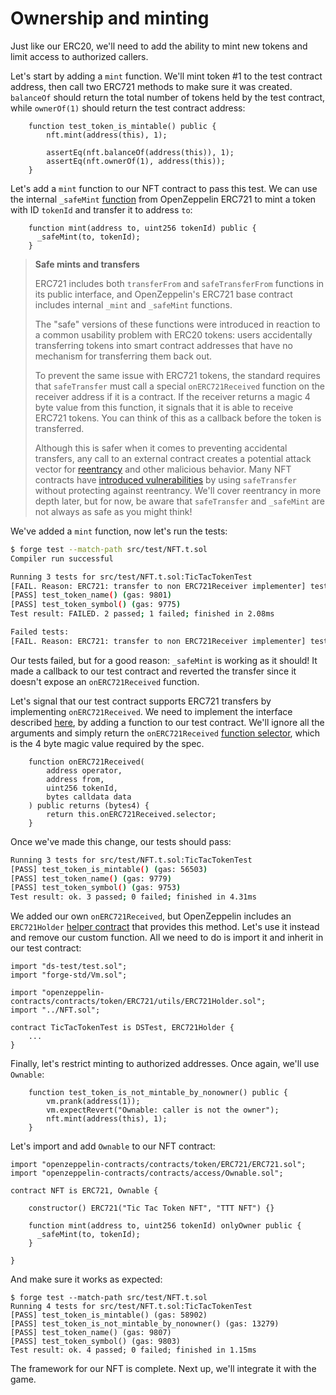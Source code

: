 # Ownership and minting

Just like our ERC20, we'll need to add the ability to mint new tokens and limit access to authorized callers.

Let's start by adding a `mint` function. We'll mint token #1 to the test contract address, then call two ERC721 methods to make sure it was created. `balanceOf` should return the total number of tokens held by the test contract, while `ownerOf(1)` should return the test contract address:

```solidity
    function test_token_is_mintable() public {
        nft.mint(address(this), 1);

        assertEq(nft.balanceOf(address(this)), 1);
        assertEq(nft.ownerOf(1), address(this));
    }
```

Let's add a `mint` function to our NFT contract to pass this test. We can use the internal `_safeMint` [function](https://docs.openzeppelin.com/contracts/4.x/api/token/erc721#ERC721-_safeMint-address-uint256) from OpenZeppelin ERC721 to mint a token with ID `tokenId` and transfer it to address `to`:

```solidity
    function mint(address to, uint256 tokenId) public {
      _safeMint(to, tokenId);
    }
```

> **Safe mints and transfers**
>
> ERC721 includes both `transferFrom` and `safeTransferFrom` functions in its public interface, and OpenZeppelin's ERC721 base contract includes internal `_mint` and `_safeMint` functions.
>
> The "safe" versions of these functions were introduced in reaction to a common usability problem with ERC20 tokens: users accidentally transferring tokens into smart contract addresses that have no mechanism for transferring them back out.
>
> To prevent the same issue with ERC721 tokens, the standard requires that `safeTransfer` must call a special `onERC721Received` function on the receiver address if it is a contract. If the receiver returns a magic 4 byte value from this function, it signals that it is able to receive ERC721 tokens. You can think of this as a callback before the token is transferred.
>
> Although this is safer when it comes to preventing accidental transfers, any call to an external contract creates a potential attack vector for [reentrancy](https://consensys.github.io/smart-contract-best-practices/attacks/reentrancy/) and other malicious behavior. Many NFT contracts have [introduced vulnerabilities](https://samczsun.com/the-dangers-of-surprising-code/) by using `safeTransfer` without protecting against reentrancy. We'll cover reentrancy in more depth later, but for now, be aware that `safeTransfer` and `_safeMint` are not always as safe as you might think!

We've added a `mint` function, now let's run the tests:

```bash
$ forge test --match-path src/test/NFT.t.sol
Compiler run successful

Running 3 tests for src/test/NFT.t.sol:TicTacTokenTest
[FAIL. Reason: ERC721: transfer to non ERC721Receiver implementer] test_token_is_mintable() (gas: 53501)
[PASS] test_token_name() (gas: 9801)
[PASS] test_token_symbol() (gas: 9775)
Test result: FAILED. 2 passed; 1 failed; finished in 2.08ms

Failed tests:
[FAIL. Reason: ERC721: transfer to non ERC721Receiver implementer] test_token_is_mintable() (gas: 53501)
```

Our tests failed, but for a good reason: `_safeMint` is working as it should! It made a callback to our test contract and reverted the transfer since it doesn't expose an `onERC721Received` function.

Let's signal that our test contract supports ERC721 transfers by implementing `onERC721Received`. We need to implement the interface described [here](https://docs.openzeppelin.com/contracts/4.x/api/token/erc721#IERC721Receiver), by adding a function to our test contract. We'll ignore all the arguments and simply return the `onERC721Received` [function selector](https://docs.soliditylang.org/en/latest/abi-spec.html#function-selector), which is the 4 byte magic value required by the spec.

```solidity
    function onERC721Received(
        address operator,
        address from,
        uint256 tokenId,
        bytes calldata data
    ) public returns (bytes4) {
        return this.onERC721Received.selector;
    }
```

Once we've made this change, our tests should pass:

```bash
Running 3 tests for src/test/NFT.t.sol:TicTacTokenTest
[PASS] test_token_is_mintable() (gas: 56503)
[PASS] test_token_name() (gas: 9779)
[PASS] test_token_symbol() (gas: 9753)
Test result: ok. 3 passed; 0 failed; finished in 4.31ms
```

We added our own `onERC721Received`, but OpenZeppelin includes an `ERC721Holder` [helper contract](https://docs.openzeppelin.com/contracts/4.x/api/token/erc721#ERC721Holder) that provides this method. Let's use it instead and remove our custom function. All we need to do is import it and inherit in our test contract:

```solidity
import "ds-test/test.sol";
import "forge-std/Vm.sol";

import "openzeppelin-contracts/contracts/token/ERC721/utils/ERC721Holder.sol";
import "../NFT.sol";

contract TicTacTokenTest is DSTest, ERC721Holder {
    ...
}
```

Finally, let's restrict minting to authorized addresses. Once again, we'll use `Ownable`:

```solidity
    function test_token_is_not_mintable_by_nonowner() public {
        vm.prank(address(1));
        vm.expectRevert("Ownable: caller is not the owner");
        nft.mint(address(this), 1);
    }
```

Let's import and add `Ownable` to our NFT contract:

```solidity
import "openzeppelin-contracts/contracts/token/ERC721/ERC721.sol";
import "openzeppelin-contracts/contracts/access/Ownable.sol";

contract NFT is ERC721, Ownable {

    constructor() ERC721("Tic Tac Token NFT", "TTT NFT") {}

    function mint(address to, uint256 tokenId) onlyOwner public {
      _safeMint(to, tokenId);
    }

}
```

And make sure it works as expected:

```
$ forge test --match-path src/test/NFT.t.sol
Running 4 tests for src/test/NFT.t.sol:TicTacTokenTest
[PASS] test_token_is_mintable() (gas: 58902)
[PASS] test_token_is_not_mintable_by_nonowner() (gas: 13279)
[PASS] test_token_name() (gas: 9807)
[PASS] test_token_symbol() (gas: 9803)
Test result: ok. 4 passed; 0 failed; finished in 1.15ms
```

The framework for our NFT is complete. Next up, we'll integrate it with the game.
